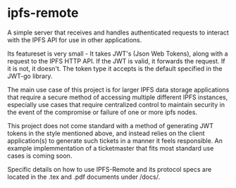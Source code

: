 # ipfs-remote
A simple server that receives and handles authenticated requests to interact with the IPFS API for use in other applications.

Its featureset is very small - It takes JWT's (Json Web Tokens), along with a request to the IPFS HTTP API. If the JWT is valid,
it forwards the request. If it is not, it doesn't. The token type it accepts is the default specified in the JWT-go library.

The main use case of this project is for larger IPFS data storage applications that require a secure method of accessing multiple different
IPFS instances, especially use cases that require centralized control to maintain security in the event of the compromise or failure
of one or more ipfs nodes. 

This project does not come standard with a method of generating JWT tokens in the style mentioned above, and instead relies on the
client application(s) to generate such tickets in a manner it feels responsible. An example implemmentation of a ticketmaster that
fits most standard use cases is coming soon.

Specific details on how to use IPFS-Remote and its protocol specs are located in the .tex and .pdf documents under /docs/.
